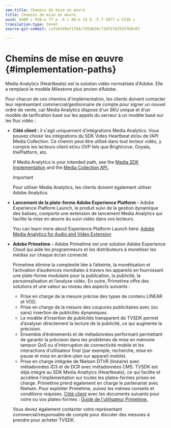 ```yaml
---
seo-title: Chemins de mise en œuvre
title: Chemins de mise en œuvre
uuid: 8400 c 938-e 77 e -4 c 88-b 23 b -5 f 5977 a 5316 c
translation-type: tm+mt
source-git-commit: ca7e63d9af1f84c7d5d620c72df5f62555f68c03

---
```



# Chemins de mise en œuvre {#implementation-paths}

Media Analytics (Heartbeats) est la solution vidéo normalisée d'Adobe. Elle a remplacé le modèle Milestone plus ancien d’Adobe.

Pour chacun de ces chemins d'implémentation, les clients doivent contacter leur représentant commercial/gestionnaire de compte pour signer un nouvel ordre de vente, car Media Analytics dispose d'un SKU unique et d'un modèle de tarification basé sur les appels du serveur à un modèle basé sur les flux vidéo :

* **Côté client :** il s'agit uniquement d'intégrations Media Analytics. Vous pouvez choisir les intégrations du SDK Video Heartbeat et/ou de l’API Media Collection. Ce chemin peut être utilisé dans tout lecteur vidéo, y compris les lecteurs client et/ou OVP tels que Brightcove, Ooyala, thePlatform, etc.

   If Media Analytics is your intended path, see the [Media SDK Implementation](../../sdk-implement/setup/setup-overview.md) and the [Media Collection API.](../../media-collection-api/mc-api-overview.md)

   >[!IMPORTANT]
   >
   >Pour utiliser Media Analytics, les clients doivent également utiliser Adobe Analytics.

* **Lancement de la plate-forme Adobe Experience Platform -** Adobe Experience Platform Launch, le produit suivi de la gestion dynamique des balises, comporte une extension de lancement Media Analytics qui facilite la mise en œuvre du suivi vidéo dans vos lecteurs.

   You can learn more about Experience Platform Launch here: [Adobe Media Analytics for Audio and Video Extension](https://docs.adobelaunch.com/extension-reference/web/adobe-media-analytics-for-audio-and-video-extension)
* **Adobe Primetime -** Adobe Primetime est une solution Adobe Experience Cloud qui aide les programmeurs et les distributeurs à monétiser les médias sur chaque écran connecté.

   Primetime élimine la complexité liée à l’atteinte, la monétisation et l’activation d’audiences mondiales à travers les appareils en fournissant une plate-forme modulaire pour la publication, la publicité, la personnalisation et l’analyse vidéo. En outre, Primetime offre des solutions et une valeur au niveau des aspects suivants :

   * Prise en charge de la mesure précise des types de contenu LINEAR et VOD.
   * Prise en charge de la mesure des coupures publicitaires avec (ou sans) insertion de publicités dynamiques.
   * Le modèle d’insertion de publicités transparent de TVSDK permet d’analyser directement la lecture de la publicité, ce qui augmente la précision.
   * Ensemble d’événements et de métadonnées performant permettant de garantir la précision dans les problèmes de mise en mémoire tampon QoS ou d’interruption de connectivité mobile et les interactions d’utilisateur final (par exemple, recherche, mise en pause et mise en arrière-plan sur appareil mobile).
   * Prise en charge intégrée de Nielsen DTVR (linéaire) avec métadonnées ID3 et de DCR avec métadonnées CMS.
   TVSDK est déjà intégré au SDK Media Analtyics (Heartbeats), ce qui facilite et accélère l'implémentation sur toutes les plates-formes prises en charge. Primetime prend également en charge le partenariat avec Nielsen. Pour exploiter Primetime, suivez les mêmes conseils et conditions requises.  [Côté client](../../intro-to-ava/implementation-paths/client-side-path.md) avec les documents suivants pour votre ou vos plates-formes : [Guide de l'utilisateur Primetime.](https://helpx.adobe.com/primetime/user-guide.html)

   Vous devez également contacter votre représentant commercial/responsable de compte pour discuter des mesures à prendre pour acheter TVSDK.
